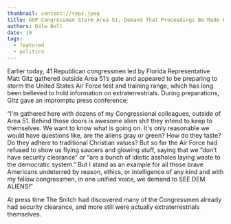 ```yaml
---
thumbnail: content://reps.jpeg
title: GOP Congressmen Storm Area 51, Demand That Proceedings Be Made Public
authors: Dale Bell
date: 19
tags:
  - featured
  - politics
---
```


Earlier today, 41 Republican congressmen led by Florida Representative Matt Gitz gathered outside Area 51’s gate and appeared to be preparing to storm the United States Air Force test and training range, which has long been believed to hold information on extraterrestrials. During preparations, Gitz gave an impromptu press conference; 

“I'm gathered here with dozens of my Congressional colleagues, outside of Area 51. Behind those doors is awesome alien shit they intend to keep to themselves. We want to know what is going on. It's only reasonable we would have questions like, are the aliens gray or green? How do they taste? Do they adhere to traditional Christian values? But so far the Air Force had refused to show us flying saucers and glowing stuff, saying that we “don’t have security clearance” or “are a bunch of idiotic assholes laying waste to the democratic system.” But I stand as an example for all those brave Americans undeterred by reason, ethics, or intelligence of any kind and with my fellow congressmen, in one unified voice, we demand to SEE DEM ALIENS!” 

At press time The Snitch had discovered many of the Congressmen already had security clearance, and more still were actually extraterrestrials themselves.
